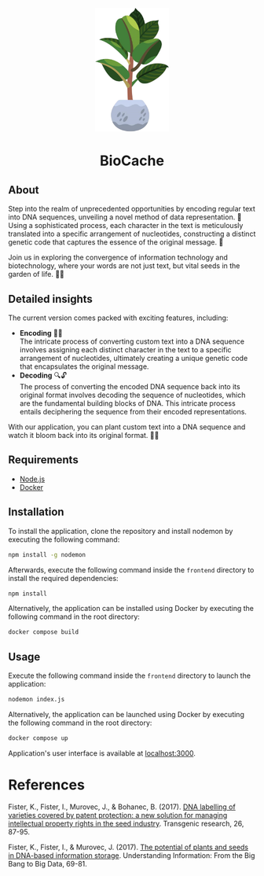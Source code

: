 <p align="center">
    <img alt="biocache" width="150" src="./frontend/assets/images/icon.png">
</p>
<h1 align="center">BioCache</h1>

## About
Step into the realm of unprecedented opportunities by encoding regular text into DNA sequences, unveiling a novel method of data representation. 🚀 Using a sophisticated process, each character in the text is meticulously translated into a specific arrangement of nucleotides, constructing a distinct genetic code that captures the essence of the original message. 🧬  

Join us in exploring the convergence of information technology and biotechnology, where your words are not just text, but vital seeds in the garden of life. 🌿🔬  

## Detailed insights
The current version comes packed with exciting features, including:
* **Encoding** 🧬📝<br />
The intricate process of converting custom text into a DNA sequence involves assigning each distinct character in the text to a specific arrangement of nucleotides, ultimately creating a unique genetic code that encapsulates the original message. 
* **Decoding** 🔍🔓<br />
The process of converting the encoded DNA sequence back into its original format involves decoding the sequence of nucleotides, which are the fundamental building blocks of DNA. This intricate process entails deciphering the sequence from their encoded representations.

With our application, you can plant custom text into a DNA sequence and watch it bloom back into its original format. 🌱💬

## Requirements
* [Node.js](https://nodejs.org/en)
* [Docker](https://www.docker.com)

## Installation
To install the application, clone the repository and install nodemon by executing the following command:

```bash
npm install -g nodemon
```

Afterwards, execute the following command inside the ``frontend`` directory to install the required dependencies:

```bash
npm install
```

Alternatively, the application can be installed using Docker by executing the following command in the root directory:
```bash
docker compose build
```

## Usage
Execute the following command inside the ``frontend`` directory to launch the application:
```bash
nodemon index.js
```

Alternatively, the application can be launched using Docker by executing the following command in the root directory:
```bash
docker compose up
```

Application's user interface is available at [localhost:3000](http://localhost:3000).

# References

Fister, K., Fister, I., Murovec, J., & Bohanec, B. (2017). [DNA labelling of varieties covered by patent protection: a new solution for managing intellectual property rights in the seed industry](https://link.springer.com/article/10.1007/s11248-016-9981-1). Transgenic research, 26, 87-95.

Fister, K., Fister, I., & Murovec, J. (2017). [The potential of plants and seeds in DNA-based information storage](https://link.springer.com/chapter/10.1007/978-3-319-59090-5_4). Understanding Information: From the Big Bang to Big Data, 69-81.
